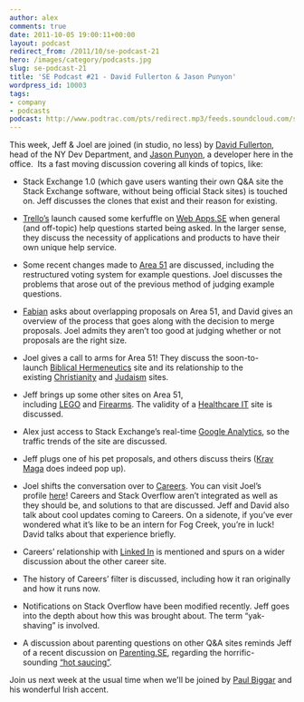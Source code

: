 ```yaml
---
author: alex
comments: true
date: 2011-10-05 19:00:11+00:00
layout: podcast
redirect_from: /2011/10/se-podcast-21
hero: /images/category/podcasts.jpg
slug: se-podcast-21
title: 'SE Podcast #21 - David Fullerton & Jason Punyon'
wordpress_id: 10003
tags:
- company
- podcasts
podcast: http://www.podtrac.com/pts/redirect.mp3/feeds.soundcloud.com/stream/24810127-stack-exchange-stack-exchange-podcast-21.mp3
---
```


This week, Jeff & Joel are joined (in studio, no less) by [David Fullerton](http://stackoverflow.com/users/91687/david-fullerton), head of the NY Dev Department, and [Jason Punyon](http://stackoverflow.com/users/6212/jason-punyon), a developer here in the office.  Its a fast moving discussion covering all kinds of topics, like:



	
  * Stack Exchange 1.0 (which gave users wanting their own Q&A site the Stack Exchange software, without being official Stack sites) is touched on. Jeff discusses the clones that exist and their reason for existing.

	
  * [Trello’s](https://trello.com/) launch caused some kerfuffle on [Web Apps.SE](http://webapps.stackexchange.com/) when general (and off-topic) help questions started being asked. In the larger sense, they discuss the necessity of applications and products to have their own unique help service.

	
  * Some recent changes made to [Area 51](http://area51.stackexchange.com/) are discussed, including the restructured voting system for example questions. Joel discusses the problems that arose out of the previous method of judging example questions.

	
  * [Fabian](http://skeptics.stackexchange.com/users/5/fabian) asks about overlapping proposals on Area 51, and David gives an overview of the process that goes along with the decision to merge proposals. Joel admits they aren’t too good at judging whether or not proposals are the right size.

	
  * Joel gives a call to arms for Area 51! They discuss the soon-to-launch [Biblical Hermeneutics](http://area51.stackexchange.com/proposals/1817/biblical-hermeneutics) site and its relationship to the existing [Christianity](http://christianity.stackexchange.com/) and [Judaism](http://judaism.stackexchange.com/) sites.

	
  * Jeff brings up some other sites on Area 51, including [LEGO](http://area51.stackexchange.com/proposals/10919/lego) and [Firearms](http://area51.stackexchange.com/proposals/164/firearms). The validity of a [Healthcare IT](http://area51.stackexchange.com/proposals/6433/healthcare-it) site is discussed.

	
  * Alex just access to Stack Exchange’s real-time [Google Analytics](http://www.google.com/analytics/), so the traffic trends of the site are discussed.

	
  * Jeff plugs one of his pet proposals, and others discuss theirs ([Krav Maga](http://en.wikipedia.org/wiki/Krav_Maga) does indeed pop up).

	
  * Joel shifts the conversation over to [Careers](http://careers.stackoverflow.com/). You can visit Joel’s profile [here](http://careers.stackoverflow.com/spolsky)! Careers and Stack Overflow aren’t integrated as well as they should be, and solutions to that are discussed. Jeff and David also talk about cool updates coming to Careers. On a sidenote, if you’ve ever wondered what it’s like to be an intern for Fog Creek, you’re in luck! David talks about that experience briefly.

	
  * Careers’ relationship with [Linked In](http://www.linkedin.com/) is mentioned and spurs on a wider discussion about the other career site.

	
  * The history of Careers’ filter is discussed, including how it ran originally and how it runs now.

	
  * Notifications on Stack Overflow have been modified recently. Jeff goes into the depth about how this was brought about. The term “yak-shaving” is involved.

	
  * A discussion about parenting questions on other Q&A sites reminds Jeff of a recent discussion on [Parenting.SE](http://parenting.stackexchange.com/), regarding the horrific-sounding [“hot saucing”](http://parenting.stackexchange.com/questions/3085/has-anyone-used-hot-saucing-is-it-bad-parenting).


Join us next week at the usual time when we'll be joined by [Paul Biggar](http://paulbiggar.com/) and his wonderful Irish accent.

